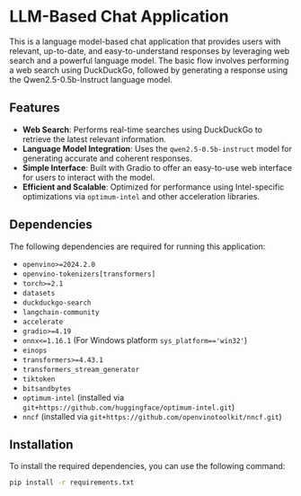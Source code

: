 # LLM-Based Chat Application

This is a language model-based chat application that provides users with relevant, up-to-date, and easy-to-understand responses by leveraging web search and a powerful language model. The basic flow involves performing a web search using DuckDuckGo, followed by generating a response using the Qwen2.5-0.5b-Instruct language model.

## Features

- **Web Search**: Performs real-time searches using DuckDuckGo to retrieve the latest relevant information.
- **Language Model Integration**: Uses the `qwen2.5-0.5b-instruct` model for generating accurate and coherent responses.
- **Simple Interface**: Built with Gradio to offer an easy-to-use web interface for users to interact with the model.
- **Efficient and Scalable**: Optimized for performance using Intel-specific optimizations via `optimum-intel` and other acceleration libraries.

## Dependencies

The following dependencies are required for running this application:

- `openvino>=2024.2.0`
- `openvino-tokenizers[transformers]`
- `torch>=2.1`
- `datasets`
- `duckduckgo-search`
- `langchain-community`
- `accelerate`
- `gradio>=4.19`
- `onnx<=1.16.1` (For Windows platform `sys_platform=='win32'`)
- `einops`
- `transformers>=4.43.1`
- `transformers_stream_generator`
- `tiktoken`
- `bitsandbytes`
- `optimum-intel` (installed via `git+https://github.com/huggingface/optimum-intel.git`)
- `nncf` (installed via `git+https://github.com/openvinotoolkit/nncf.git`)

## Installation

To install the required dependencies, you can use the following command:

```bash
pip install -r requirements.txt
```
